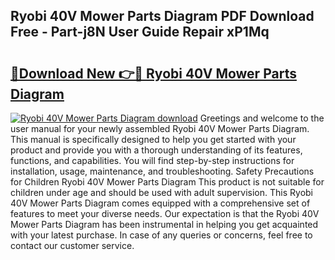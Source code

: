 ## Ryobi 40V Mower Parts Diagram PDF Download Free - Part-j8N User Guide Repair xP1Mq

# <h2><a href="http://dfhaet.blite.top/?on=Ryobi+40V+Mower+Parts+Diagram">🔗Download New 👉🔴 Ryobi 40V Mower Parts Diagram</a></h2>

[![Ryobi 40V Mower Parts Diagram download](https://i.imgur.com/lujVjoI.png)](http://dfhaet.blite.top/?on=Ryobi+40V+Mower+Parts+Diagram)
Greetings and welcome to the user manual for your newly assembled Ryobi 40V Mower Parts Diagram. This manual is specifically designed to help you get started with your product and provide you with a thorough understanding of its features, functions, and capabilities. You will find step-by-step instructions for installation, usage, maintenance, and troubleshooting. Safety Precautions for Children Ryobi 40V Mower Parts Diagram This product is not suitable for children under age and should be used with adult supervision. This Ryobi 40V Mower Parts Diagram comes equipped with a comprehensive set of features to meet your diverse needs. Our expectation is that the Ryobi 40V Mower Parts Diagram has been instrumental in helping you get acquainted with your latest purchase. In case of any queries or concerns, feel free to contact our customer service.
